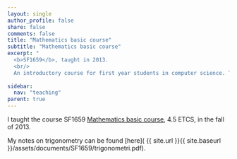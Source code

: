 ```yaml
---
layout: single
author_profile: false
share: false
comments: false
title: "Mathematics basic course"
subtitle: "Mathematics basic course"
excerpt: "
  <b>SF1659</b>, taught in 2013. 
  <br/>
  An introductory course for first year students in computer science. The course covers basic concepts such as trigonometry, exponential and logarithmic functions, absolute values and sums."
  
sidebar:
  nav: "teaching"
parent: true
---
```

I taught the course SF1659 [Mathematics basic course](https://www.kth.se/student/kurser/kurs/SF1659?l=en), 4.5 ETCS, in the fall of 2013.

My notes on trigonometry can be found [here]( {{ site.url }}{{ site.baseurl }}/assets/documents/SF1659/trigonometri.pdf).
